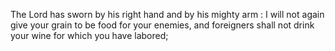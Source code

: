 The Lord has sworn by his right hand and by his mighty arm : I will not again give your grain to be food for your enemies, and foreigners shall not drink your wine for which you have labored;
